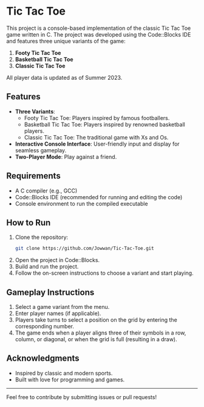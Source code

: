 # Tic Tac Toe

This project is a console-based implementation of the classic Tic Tac Toe game written in C. The project was developed using the Code::Blocks IDE and features three unique variants of the game:

1. **Footy Tic Tac Toe**
2. **Basketball Tic Tac Toe**
3. **Classic Tic Tac Toe**

All player data is updated as of Summer 2023.

## Features
- **Three Variants**: 
  - Footy Tic Tac Toe: Players inspired by famous footballers.
  - Basketball Tic Tac Toe: Players inspired by renowned basketball players.
  - Classic Tic Tac Toe: The traditional game with Xs and Os.
- **Interactive Console Interface**: User-friendly input and display for seamless gameplay.
- **Two-Player Mode**: Play against a friend.

## Requirements
- A C compiler (e.g., GCC)
- Code::Blocks IDE (recommended for running and editing the code)
- Console environment to run the compiled executable

## How to Run
1. Clone the repository:
   ```bash
   git clone https://github.com/Jowwan/Tic-Tac-Toe.git
   ```
2. Open the project in Code::Blocks.
3. Build and run the project.
4. Follow the on-screen instructions to choose a variant and start playing.

## Gameplay Instructions
1. Select a game variant from the menu.
2. Enter player names (if applicable).
3. Players take turns to select a position on the grid by entering the corresponding number.
4. The game ends when a player aligns three of their symbols in a row, column, or diagonal, or when the grid is full (resulting in a draw).

## Acknowledgments
- Inspired by classic and modern sports.
- Built with love for programming and games.

---
Feel free to contribute by submitting issues or pull requests!
